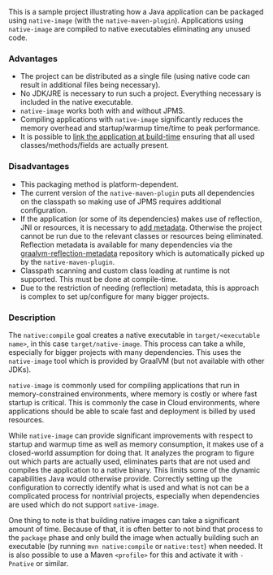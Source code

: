 This is a sample project illustrating how a Java application can be packaged using `native-image` (with the `native-maven-plugin`).
Applications using `native-image` are compiled to native executables eliminating any unused code.

### Advantages

- The project can be distributed as a single file (using native code can result in additional files being necessary).
- No JDK/JRE is necessary to run such a project. Everything necessary is included in the native executable.
- `native-image` works both with and without JPMS.
- Compiling applications with `native-image` significantly reduces the memory overhead and startup/warmup time/time to peak performance.
- It is possible to [link the application at build-time](https://stackoverflow.com/a/79155800/10871900) ensuring that all used classes/methods/fields are actually present.

### Disadvantages

- This packaging method is platform-dependent.
- The current version of the `native-maven-plugin` puts all dependencies on the classpath so making use of JPMS requires additional configuration.
- If the application (or some of its dependencies) makes use of reflection, JNI or resources, it is necessary to [add metadata](https://www.graalvm.org/latest/reference-manual/native-image/metadata/). Otherwise the project cannot be run due to the relevant classes or resources being eliminated. Reflection metadata is available for many dependencies via the [graalvm-reflection-metadata](https://github.com/oracle/graalvm-reachability-metadata/) repository which is automatically picked up by the `native-maven-plugin`.
- Classpath scanning and custom class loading at runtime is not supported. This must be done at compile-time.
- Due to the restriction of needing (reflection) metadata, this is approach is complex to set up/configure for many bigger projects.

### Description

The `native:compile` goal creates a native executable in `target/<executable name>`, in this case `target/native-image`. This process can take a while, especially for bigger projects with many dependencies. This uses the `native-image` tool which is provided by GraalVM (but not available with other JDKs).

`native-image` is commonly used for compiling applications that run in memory-constrained environments, where memory is costly or where fast startup is critical. This is commonly the case in Cloud environments, where applications should be able to scale fast and deployment is billed by used resources.

While `native-image` can provide significant improvements with respect to startup and warmup time as well as memory consumption, it makes use of a closed-world assumption for doing that. It analyzes the program to figure out which parts are actually used, eliminates parts that are not used and compiles the application to a native binary. This limits some of the dynamic capabilities Java would otherwise provide.
Correctly setting up the configuration to correctly identify what is used and what is not can be a complicated process for nontrivial projects, especially when dependencies are used which do not support `native-image`.

One thing to note is that building native images can take a significant amount of time. Because of that, it is often better to not bind that process to the `package` phase and only build the image when actually building such an executable (by running `mvn native:compile` or `native:test`) when needed. It is also possible to use a Maven `<profile>` for this and activate it with `-Pnative` or similar.
